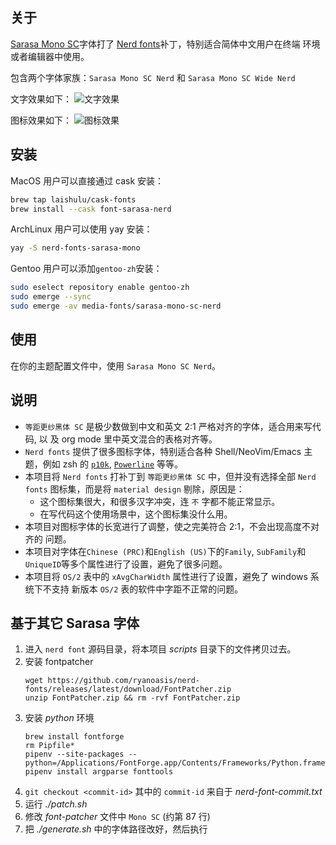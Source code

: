 ## 关于

[Sarasa Mono SC](https://github.com/be5invis/Sarasa-Gothic)字体打了 [Nerd
fonts](https://github.com/ryanoasis/nerd-fonts)补丁，特别适合简体中文用户在终端
环境或者编辑器中使用。

包含两个字体家族：`Sarasa Mono SC Nerd` 和 `Sarasa Mono SC Wide Nerd`

文字效果如下：
![文字效果](screenshots/character.png)

图标效果如下：
![图标效果](screenshots/icon.png)

## 安装

MacOS 用户可以直接通过 cask 安装：

```sh
brew tap laishulu/cask-fonts
brew install --cask font-sarasa-nerd
```

ArchLinux 用户可以使用 yay 安装：

```sh
yay -S nerd-fonts-sarasa-mono
```

Gentoo 用户可以添加`gentoo-zh`安装：

```sh
sudo eselect repository enable gentoo-zh
sudo emerge --sync
sudo emerge -av media-fonts/sarasa-mono-sc-nerd
```

## 使用

在你的主题配置文件中，使用 `Sarasa Mono SC Nerd`。

## 说明

- `等距更纱黑体 SC` 是极少数做到中文和英文 2:1 严格对齐的字体，适合用来写代码, 以
  及 org mode 里中英文混合的表格对齐等。
- `Nerd fonts` 提供了很多图标字体，特别适合各种 Shell/NeoVim/Emacs 主题，例如 zsh 的
  [`p10k`](https://github.com/romkatv/powerlevel10k),
  [`Powerline`](https://github.com/powerline/powerline) 等等。
- 本项目将 `Nerd fonts` 打补丁到 `等距更纱黑体 SC` 中，但并没有选择全部 `Nerd
fonts` 图标集，而是将 `material design` 剔除，原因是：
  - 这个图标集很大，和很多汉字冲突，连 `不` 字都不能正常显示。
  - 在写代码这个使用场景中，这个图标集没什么用。
- 本项目对图标字体的长宽进行了调整，使之完美符合 2:1，不会出现高度不对齐的
  问题。
- 本项目对字体在`Chinese (PRC)`和`English (US)`下的`Family`, `SubFamily`和
  `UniqueID`等多个属性进行了设置，避免了很多问题。
- 本项目将 `OS/2` 表中的 `xAvgCharWidth` 属性进行了设置，避免了 windows 系统下不支持
  新版本 `OS/2` 表的软件中字距不正常的问题。

## 基于其它 Sarasa 字体

1. 进入 `nerd font` 源码目录，将本项目 _scripts_ 目录下的文件拷贝过去。
2. 安装 fontpatcher
   ```
   wget https://github.com/ryanoasis/nerd-fonts/releases/latest/download/FontPatcher.zip
   unzip FontPatcher.zip && rm -rvf FontPatcher.zip
   ```
3. 安装 _python_ 环境
   ```
   brew install fontforge
   rm Pipfile*
   pipenv --site-packages --python=/Applications/FontForge.app/Contents/Frameworks/Python.framework/Versions/Current/bin/python3
   pipenv install argparse fonttools
   ```
4. `git checkout <commit-id>` 其中的 `commit-id` 来自于
   _nerd-font-commit.txt_
5. 运行 _./patch.sh_
6. 修改 _font-patcher_ 文件中 `Mono SC` (约第 87 行)
7. 把 _./generate.sh_ 中的字体路径改好，然后执行
